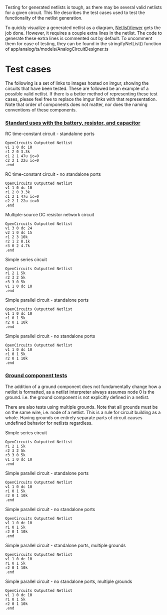 Testing for generated netlists is tough, as there may be several valid netlists for a given circuit. This file describes the test cases used to test the functionality of the netlist generation.  

To quickly visualize a generated netlist as a diagram, [NetlistViewer](https://sourceforge.net/projects/netlistviewer/) gets the job done. However, it requires a couple extra lines in the netlist. The code to generate these extra lines is commented out by default. To uncomment them for ease of testing, they can be found in the stringifyNetList() function of app/analog/ts/models/AnalogCircuitDesigner.ts  

# Test cases
The following is a set of links to images hosted on imgur, showing the circuits that have been tested. These are followed be an example of a possible valid netlist. If there is a better method of representing these test cases, please feel free to replace the imgur links with that representation.  
Note that order of components does not matter, nor does the naming conventions of these components.

### [Standard uses with the battery, resistor, and capacitor](https://imgur.com/a/zOw51KK)
RC time-constant circuit - standalone ports

    OpenCircuits Outputted Netlist
    v1 1 0 dc 10
    r1 2 0 3.3k
    c1 2 1 47u ic=0
    c2 2 1 22u ic=0
    .end

RC time-constant circuit - no standalone ports

    OpenCircuits Outputted Netlist
    v1 1 0 dc 10
    r1 2 0 3.3k
    c1 2 1 47u ic=0
    c2 2 1 22u ic=0
    .end

Multiple-source DC resistor network circuit

    OpenCircuits Outputted Netlist
    v1 3 0 dc 24
    v2 1 0 dc 15
    r1 2 3 10k
    r2 1 2 8.1k
    r3 0 2 4.7k
    .end

Simple series circuit

    OpenCircuits Outputted Netlist
    r1 2 1 5k
    r2 3 2 5k
    r3 3 0 5k
    v1 1 0 dc 10
    .end

Simple parallel circuit - standalone ports

    OpenCircuits Outputted Netlist
    v1 1 0 dc 10
    r1 0 1 5k
    r2 0 1 10k
    .end

Simple parallel circuit - no standalone ports

    OpenCircuits Outputted Netlist
    v1 1 0 dc 10
    r1 0 1 5k
    r2 0 1 10k
    .end

### [Ground component tests](https://imgur.com/a/ANqinAi)
The addition of a ground component does not fundamentally change how a netlist is formatted, as a netlist interpreter always assumes node 0 is the ground. i.e. the ground component is not explicitly defined in a netlist.  

There are also tests using multiple grounds. Note that all grounds must be on the same wire, i.e. node of a netlist. This is a rule for circuit building as a whole. Having grounds on entirely separate parts of circuit causes undefined behavior for netlists regardless.

Simple series circuit

    OpenCircuits Outputted Netlist
    r1 2 1 5k
    r2 3 2 5k
    r3 3 0 5k
    v1 1 0 dc 10
    .end

Simple parallel circuit - standalone ports

    OpenCircuits Outputted Netlist
    v1 1 0 dc 10
    r1 0 1 5k
    r2 0 1 10k
    .end

Simple parallel circuit - no standalone ports

    OpenCircuits Outputted Netlist
    v1 1 0 dc 10
    r1 0 1 5k
    r2 0 1 10k
    .end

Simple parallel circuit - standalone ports, multiple grounds

    OpenCircuits Outputted Netlist
    v1 1 0 dc 10
    r1 0 1 5k
    r2 0 1 10k
    .end

Simple parallel circuit - no standalone ports, multiple grounds

    OpenCircuits Outputted Netlist
    v1 1 0 dc 10
    r1 0 1 5k
    r2 0 1 10k
    .end
